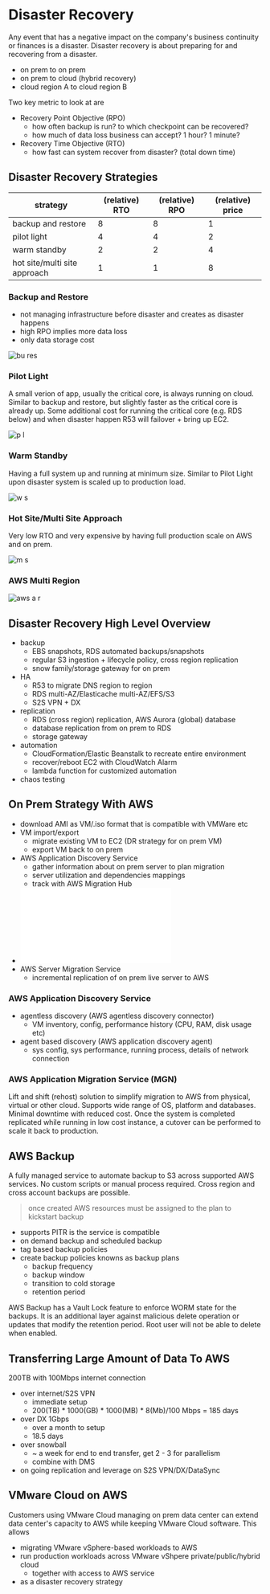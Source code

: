 # Disaster Recovery

Any event that has a negative impact on the company's business continuity or
finances is a disaster. Disaster recovery is about preparing for and recovering
from a disaster.

- on prem to on prem
- on prem to cloud (hybrid recovery)
- cloud region A to cloud region B

Two key metric to look at are

- Recovery Point Objective (RPO)
  - how often backup is run? to which checkpoint can be recovered?
  - how much of data loss business can accept? 1 hour? 1 minute?
- Recovery Time Objective (RTO)
  - how fast can system recover from disaster? (total down time)

## Disaster Recovery Strategies

| strategy | (relative) RTO | (relative) RPO | (relative) price |
|-|-|-|-|
| backup and restore | 8 | 8 | 1 |
| pilot light | 4 | 4 | 2 |
| warm standby | 2 | 2 | 4 |
| hot site/multi site approach | 1 | 1 | 8 |

### Backup and Restore

- not managing infrastructure before disaster and creates as disaster happens
- high RPO implies more data loss
- only data storage cost

![bu res](bu-res.PNG)

### Pilot Light

A small verion of app, usually the critical core, is always running on cloud.
Similar to backup and restore, but slightly faster as the critical core is
already up. Some additional cost for running the critical core (e.g. RDS below)
and when disaster happen R53 will failover + bring up EC2.

![p l](p-l.PNG)

### Warm Standby

Having a full system up and running at minimum size. Similar to Pilot Light
upon disaster system is scaled up to production load.

![w s](w-s.PNG)

### Hot Site/Multi Site Approach

Very low RTO and very expensive by having full production scale on AWS and on
prem.

![m s](m-s.PNG)

### AWS Multi Region

![aws a r](aws-a-r.PNG)

## Disaster Recovery High Level Overview

- backup
  - EBS snapshots, RDS automated backups/snapshots
  - regular S3 ingestion + lifecycle policy, cross region replication
  - snow family/storage gateway for on prem
- HA
  - R53 to migrate DNS region to region
  - RDS multi-AZ/Elasticache multi-AZ/EFS/S3
  - S2S VPN + DX
- replication
  - RDS (cross region) replication, AWS Aurora (global) database
  - database replication from on prem to RDS
  - storage gateway
- automation
  - CloudFormation/Elastic Beanstalk to recreate entire environment
  - recover/reboot EC2 with CloudWatch Alarm
  - lambda function for customized automation
- chaos testing

## On Prem Strategy With AWS

- download AMI as VM/.iso format that is compatible with VMWare etc
- VM import/export
  - migrate existing VM to EC2 (DR strategy for on prem VM)
  - export VM back to on prem
- AWS Application Discovery Service
  - gather information about on prem server to plan migration
  - server utilization and dependencies mappings
  - track with AWS Migration Hub
- ![AWS DMS](database.md#database-migration-service)
- AWS Server Migration Service
  - incremental replication of on prem live server to AWS

### AWS Application Discovery Service

- agentless discovery (AWS agentless discovery connector)
  - VM inventory, config, performance history (CPU, RAM, disk usage etc)
- agent based discovery (AWS application discovery agent)
  - sys config, sys performance, running process, details of network connection

### AWS Application Migration Service (MGN)

Lift and shift (rehost) solution to simplify migration to AWS from physical,
virtual or other cloud. Supports wide range of OS, platform and databases.
Minimal downtime with reduced cost. Once the system is completed replicated
while running in low cost instance, a cutover can be performed to scale it back
to production.

## AWS Backup

A fully managed service to automate backup to S3 across supported AWS services.
No custom scripts or manual process required. Cross region and cross account
backups are possible.

> once created AWS resources must be assigned to the plan to kickstart backup

- supports PITR is the service is compatible
- on demand backup and scheduled backup
- tag based backup policies
- create backup policies knowns as backup plans
  - backup frequency
  - backup window
  - transition to cold storage
  - retention period

AWS Backup has a Vault Lock feature to enforce WORM state for the backups. It
is an additional layer against malicious delete operation or updates that
modify the retention period. Root user will not be able to delete when enabled.

## Transferring Large Amount of Data To AWS

200TB with 100Mbps internet connection

- over internet/S2S VPN
  - immediate setup
  - 200(TB) * 1000(GB) * 1000(MB) * 8(Mb)/100 Mbps = 185 days
- over DX 1Gbps
  - over a month to setup
  - 18.5 days
- over snowball
  - ~ a week for end to end transfer, get 2 - 3 for parallelism
  - combine with DMS
- on going replication and leverage on S2S VPN/DX/DataSync

## VMware Cloud on AWS

Customers using VMware Cloud managing on prem data center can extend data
center's capacity to AWS while keeping VMware Cloud software. This allows

- migrating VMware vSphere-based workloads to AWS
- run production workloads across VMware vShpere private/public/hybrid cloud
  - together with access to AWS service
- as a disaster recovery strategy